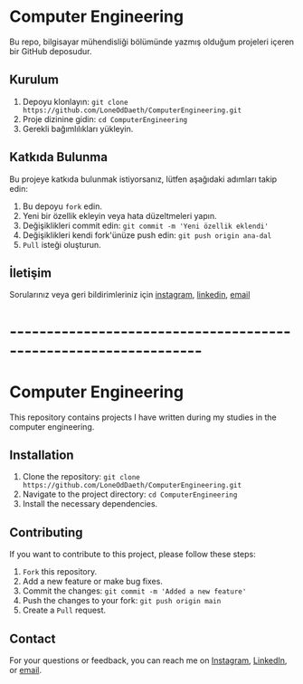 # **Computer Engineering**

Bu repo, bilgisayar mühendisliği bölümünde yazmış olduğum projeleri içeren bir GitHub deposudur.

## Kurulum

1. Depoyu klonlayın: `git clone https://github.com/LoneOdDaeth/ComputerEngineering.git`
2. Proje dizinine gidin: `cd ComputerEngineering`
3. Gerekli bağımlılıkları yükleyin.

## Katkıda Bulunma
Bu projeye katkıda bulunmak istiyorsanız, lütfen aşağıdaki adımları takip edin:

1. Bu depoyu `fork` edin.
2. Yeni bir özellik ekleyin veya hata düzeltmeleri yapın.
3. Değişiklikleri commit edin: `git commit -m 'Yeni özellik eklendi'`
4. Değişiklikleri kendi fork'ünüze push edin: `git push origin ana-dal`
5. `Pull` isteği oluşturun.

## İletişim
Sorularınız veya geri bildirimleriniz için [instagram](instagram/loneoddaeth), [linkedin](https://www.linkedin.com/in/s-o%C4%9Fuz-%C5%9Fahin-554727234/), [email](selimoguz38@outlook.com)

# ----------------------------------------------------------------

# **Computer Engineering**

This repository contains projects I have written during my studies in the computer engineering.

## Installation

1. Clone the repository: `git clone https://github.com/LoneOdDaeth/ComputerEngineering.git`
2. Navigate to the project directory: `cd ComputerEngineering`
3. Install the necessary dependencies.

## Contributing

If you want to contribute to this project, please follow these steps:

1. `Fork` this repository.
2. Add a new feature or make bug fixes.
3. Commit the changes: `git commit -m 'Added a new feature'`
4. Push the changes to your fork: `git push origin main`
5. Create a `Pull` request.

## Contact

For your questions or feedback, you can reach me on [Instagram](instagram/loneoddaeth), [LinkedIn](https://www.linkedin.com/in/s-o%C4%9Fuz-%C5%9Fahin-554727234/), or [email](mailto:selimoguz38@outlook.com).
